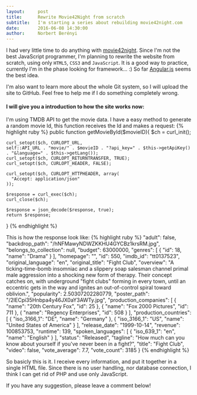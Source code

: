 ```yaml
---
layout:     post
title:      Rewrite Movie42Night from scratch
subtitle:   I'm starting a series about rebuilding movie42night.com
date:       2016-06-08 14:30:00
author:     Norbert Berényi
---
```


I had very little time to do anything with [movie42night](http://movie42night.com/). Since I'm not the best JavaScript programmer, I'm planning to rewrite the website from scratch, using only `HTML5`, `CSS3` and `JavaScript`. It is a good way to practice, currently I'm in the phase looking for framework... :) So far [Angular.js](https://angularjs.org/) seems the best idea.

I'm also want to learn more about the whole Git system, so I will upload the site to GitHub. Feel free to help me if I do something completely wrong.

#### I will give you a introduction to how the site works now:

I'm using TMDB API to get the movie data. I have a easy method to generate a random movie Id, this function receives the Id and makes a request:
{% highlight ruby %}
public function getMovieById($movieID){
	$ch = curl_init();

	curl_setopt($ch, CURLOPT_URL,
    self::API_URL . "movie/" . $movieID . "?api_key=" . $this->getApiKey() . "&language=" . $this->getLang());
	curl_setopt($ch, CURLOPT_RETURNTRANSFER, TRUE);
	curl_setopt($ch, CURLOPT_HEADER, FALSE);

	curl_setopt($ch, CURLOPT_HTTPHEADER, array(
	  "Accept: application/json"
	));

	$response = curl_exec($ch);
	curl_close($ch);

	$response = json_decode($response, true);
	return $response;
}
{% endhighlight %}

This is how the response look like:
{% highlight ruby %}
"adult": false,
 "backdrop_path": "/hNFMawyNDWZKKHU4GYCBz1krsRM.jpg",
 "belongs_to_collection": null,
 "budget": 63000000,
 "genres": [
   {
     "id": 18,
     "name": "Drama"
   }
 ],
 "homepage": "",
 "id": 550,
 "imdb_id": "tt0137523",
 "original_language": "en",
 "original_title": "Fight Club",
 "overview": "A ticking-time-bomb insomniac and a slippery soap salesman channel primal male aggression into a shocking new form of therapy. Their concept catches on, with underground \"fight clubs\" forming in every town, until an eccentric gets in the way and ignites an out-of-control spiral toward oblivion.",
 "popularity": 2.50307202280779,
 "poster_path": "/2lECpi35Hnbpa4y46JX0aY3AWTy.jpg",
 "production_companies": [
   {
     "name": "20th Century Fox",
     "id": 25
   },
   {
     "name": "Fox 2000 Pictures",
     "id": 711
   },
   {
     "name": "Regency Enterprises",
     "id": 508
   }
 ],
 "production_countries": [
   {
     "iso_3166_1": "DE",
     "name": "Germany"
   },
   {
     "iso_3166_1": "US",
     "name": "United States of America"
   }
 ],
 "release_date": "1999-10-14",
 "revenue": 100853753,
 "runtime": 139,
 "spoken_languages": [
   {
     "iso_639_1": "en",
     "name": "English"
   }
 ],
 "status": "Released",
 "tagline": "How much can you know about yourself if you've never been in a fight?",
 "title": "Fight Club",
 "video": false,
 "vote_average": 7.7,
 "vote_count": 3185
}
{% endhighlight %}

So basicly this is it. I receive every information, and put it together in a single HTML file. Since there is no user handling, nor database connection, I think I can get rid of PHP and use only JavaScript.

If you have any suggestion, please leave a comment below!
